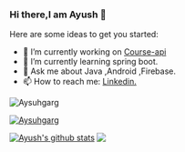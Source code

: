 ### Hi there,I am Ayush 👋

Here are some ideas to get you started:
<!--[![Ayush's github stats](https://github-readme-stats.vercel.app/api?username=Aysuhgarg)](https://github.com/Aysuhgarg/github-readme-stats)-->
- 🔭 I’m currently working on <a href="https://github.com/Aysuhgarg/Course-api">Course-api</a>
- 🌱 I’m currently learning spring boot.
- 💬 Ask me about Java ,Android ,Firebase.
- 📫 How to reach me: <a href="https://www.linkedin.com/in/ayush-garg-5452a2185/">Linkedin.</a>
<p align="left"> <img src="https://komarev.com/ghpvc/?username=Aysuhgarg&label=Profile%20views&color=0e75b6&style=flat" alt="Aysuhgarg" /> </p>
<p align="left"> <a href="https://github.com/ryo-ma/github-profile-trophy"><img src="https://github-profile-trophy.vercel.app/?username=Aysuhgarg" alt="Aysuhgarg" /></a> 

[![Ayush's github stats](https://github-readme-stats.vercel.app/api?username=Aysuhgarg)](https://github.com/Aysuhgarg/github-readme-stats)  <a href="https://github.com/Aysuhgarg/github-readme-stats">
  <img align="Top" src="https://github-readme-stats.vercel.app/api/top-langs/?username=Aysuhgarg&layout=compact"/>
</a>



<!-- 
**Aysuhgarg/Aysuhgarg** is a ✨ _special_ ✨ repository because its `README.md` (this file) appears on your GitHub profile.-->

<!--Here are some ideas to get you started:
<!--[![Ayush's github stats](https://github-readme-stats.vercel.app/api?username=Aysuhgarg)](https://github.com/Aysuhgarg/github-readme-stats)-->
<!--- 🔭 I’m currently working on <a href="https://github.com/Aysuhgarg/Course-api">Course-api.!</a>
- 🌱 I’m currently learning spring boot.
- 💬 Ask me about Java,Android,Firebase.
- 📫 How to reach me: <a href="https://www.linkedin.com/in/ayush-garg-5452a2185/">Linkedin.</a>
- 😄 Pronouns: ...
- ⚡ Fun fact: ...
- 👯 I’m looking to collaborate on ...
- 🤔 I’m looking for help with ...-->
